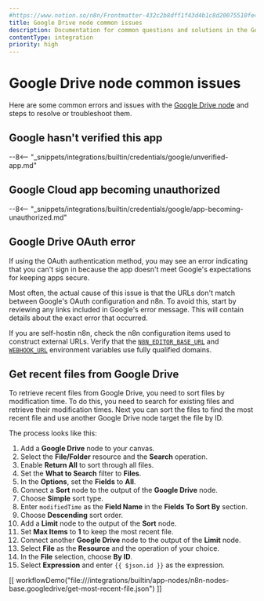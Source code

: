 ```yaml
---
#https://www.notion.so/n8n/Frontmatter-432c2b8dff1f43d4b1c8d20075510fe4
title: Google Drive node common issues 
description: Documentation for common questions and solutions in the Google Drive node in n8n, a workflow automation platform. Includes details of the issue and suggested resolutions.
contentType: integration
priority: high
---
```


# Google Drive node common issues

Here are some common errors and issues with the [Google Drive node](/integrations/builtin/app-nodes/n8n-nodes-base.googledrive/) and steps to resolve or troubleshoot them.

## Google hasn't verified this app

--8<-- "_snippets/integrations/builtin/credentials/google/unverified-app.md"

## Google Cloud app becoming unauthorized

--8<-- "_snippets/integrations/builtin/credentials/google/app-becoming-unauthorized.md"

## Google Drive OAuth error

If using the OAuth authentication method, you may see an error indicating that you can't sign in because the app doesn't meet Google's expectations for keeping apps secure.

Most often, the actual cause of this issue is that the URLs don't match between Google's OAuth configuration and n8n. To avoid this, start by reviewing any links included in Google's error message. This will contain details about the exact error that occurred.

If you are self-hostin n8n, check the n8n configuration items used to construct external URLs. Verify that the [`N8N_EDITOR_BASE_URL`](/hosting/configuration/environment-variables/deployment/) and [`WEBHOOK_URL`](/hosting/configuration/configuration-examples/webhook-url/) environment variables use fully qualified domains.

## Get recent files from Google Drive

To retrieve recent files from Google Drive, you need to sort files by modification time. To do this, you need to search for existing files and retrieve their modification times. Next you can sort the files to find the most recent file and use another Google Drive node target the file by ID.

The process looks like this:

1. Add a **Google Drive** node to your canvas.
2. Select the **File/Folder** resource and the **Search** operation.
3. Enable **Return All** to sort through all files.
4. Set the **What to Search** filter to **Files**.
5. In the **Options**, set the **Fields** to **All**.
6. Connect a **Sort** node to the output of the **Google Drive** node.
7. Choose **Simple** sort type.
8. Enter `modifiedTime` as the **Field Name** in the **Fields To Sort By** section.
9. Choose **Descending** sort order.
10. Add a **Limit** node to the output of the **Sort** node.
11. Set **Max Items** to **1** to keep the most recent file.
12. Connect another **Google Drive** node to the output of the **Limit** node.
13. Select **File** as the **Resource** and the operation of your choice.
14. In the **File** selection, choose **By ID**.
15. Select **Expression** and enter `{{ $json.id }}` as the expression.

[[ workflowDemo("file:///integrations/builtin/app-nodes/n8n-nodes-base.googledrive/get-most-recent-file.json") ]]
